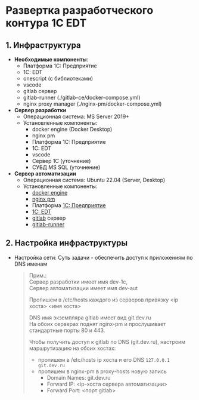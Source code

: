 # Развертка разработческого контура 1С EDT
## 1. Инфраструктура
   - <b>Необходимые компоненты</b>:
      - Платформа 1С: Предприятие
      - 1C: EDT
      - onescript (с библиотеками)
      - vscode
      - gitlab сервер
      - gitlab-runner (./gitlab-ce/docker-compose.yml)
      - nginx proxy manager (./nginx-pm/docker-compose.yml)
   - <b>Сервер разработки</b>
     - Операционная система: MS Server 2019+
     - Установленные компоненты:
         - docker engine (Docker Desktop)
         - nginx pm
         - Платформа 1С: Предприятие
         - 1C: EDT
         - vscode
         - Сервер 1С (уточнение)
         - СУБД MS SQL (уточнение)
   - <b>Сервер автоматизации</b>
     - Операционная система: Ubuntu 22.04 (Server, Desktop)
     - Установленные компоненты:
         - [docker engine](https://docs.docker.com/engine/install/)
         - [nginx pm](https://nginxproxymanager.com/setup/)
         - Платформа [1С: Предприятие](https://releases.1c.ru/project/Platform83)
         - [1C: EDT](https://releases.1c.ru/project/DevelopmentTools10)
         - [gitlab](https://docs.gitlab.com/install/package/) сервер
         - [gitlab-runner](https://docs.gitlab.com/runner/install/linux-repository/)

## 2. Настройка инфраструктуры
   - Настройка сети:
     Суть задачи - обеспечить доступ к приложениям по DNS именам
     > Прим.: \
     > Сервер разработки имеет имя dev-1c, \
     > Сервер автоматизации имеет имя dev-aut
     >
     > Пропишем в /etc/hosts каждого из серверов привязку <ip хоста> <имя хоста>
     > 
     > DNS имя экземпляра gitlab имеет вид git.dev.ru \
     > На обоих серверах поднят nginx-pm и прослушивает стандартные порты 80 и 443.
     >
     > Чтобы получить доступ к gitlab по DNS (git.dev.ru), настроим маршрутизацию на обоих хостах:
     > - пропишем в /etc/hosts ip хоста и его DNS ```127.0.0.1 git.dev.ru```
     > - пропишем в nginx-pm в proxy-hosts новую запись
     >   - Domain Names: git.dev.ru
     >   - Forward IP: <ip-хоста сервера автоматизации>
     >   - Forward Port: <порт gitlab>
     >

